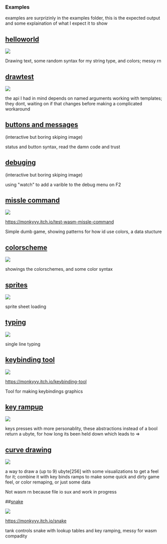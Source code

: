 ### Examples

examples are surprizinly in the examples folder, this is the expected output and some explaination of what I expect it to show

## [helloworld](../examples/001-helloworld.d)

![](helloworld.png)

Drawing text, some random syntax for my string type, and colors; messy rn

## [drawtest](../examples/002-drawtest.d)

![](drawtest.png)

the api I had in mind depends on named arguments working with templates; they dont,
waiting on if that changes before making a complicated workaround

## [buttons and messages](../examples/003-buttons-and-messages.d)

(interactive but boring skiping image)

status and button syntax, read the damn code and trust

## [debuging](../examples/004-debuging.d)

(interactive but boring skiping image)

using "watch" to add a varible to the debug menu on F2

## [missle command](../examples/005-misslecommand.d)

![](missle.gif)

https://monkyyy.itch.io/test-wasm-missle-command

Simple dumb game, showing patterns for how id use colors, a data stucture

## [colorscheme](../examples/006-colorscheme.d)

![](colors.gif)

showings the colorschemes, and some color syntax

## [sprites](../examples/007-sprites.d)

![](sprites.gif)

sprite sheet loading

## [typing](../examples/008-typing.d)

![](type.gif)

single line typing

## [keybinding tool](../examples/009-keybindingstool.d)

![](keybinds.gif)

https://monkyyy.itch.io/keybinding-tool

Tool for making keybindings graphics

## [key rampup](../examples/010-key-rampup.d)

![](ramp.gif)

keys presses with more personablity, these abstractions instead of a bool return a ubyte, for how long its been held down which leads to =>

## [curve drawing](../examples/011-curvedrawing.d)

![](curves.gif)

a way to draw a (up to 9) ubyte[256] with some visualizations to get a feel for it; combine it with key binds ramps to make some quick and dirty game feel, or color remaping, or just some data

Not wasm rn because file io sux and work in progress

##[snake](../examples/015-snake.d)

![](snake.gif)

https://monkyyy.itch.io/snake

tank controls snake with lookup tables and key ramping, messy for wasm compadity